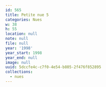 ```yaml
---
id: 565
title: Petite nue 5
categories: Nues
w: 38
h: 55
location: null
note: null
file: null
year: '1998'
year_start: 1998
year_end: null
image: null
uuid: 5dccfe4c-c7f0-4e54-b805-2f476f852895
collections:
  - nues
---
```


